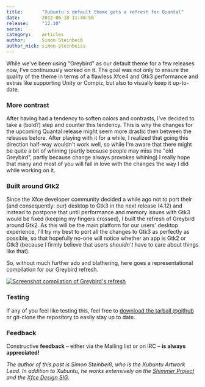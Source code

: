 ```yaml
---
title:       "Xubuntu's default theme gets a refresh for Quantal"
date:        2012-06-18 11:40:56
release:     "12.10"
serie:       
category:    articles
author:      Simon Steinbeiß
author_nick: simon-steinbeiss
---
```


While we've been using "Greybird" as our default theme for a few releases now, I've continuously worked on it. The goal was not only to ensure the quality of the theme in terms of a flawless Xfce4 and Gtk3 performance and extras like supporting Unity or Compiz, but also to visually keep it up-to-date.

### More contrast

After having had a tendency to soften colors and contrasts, I've decided to take a (bold?) step and counter this tendency. This is why the changes for the upcoming Quantal release might seem more drastic then between the releases before. After playing with it for a while, I realized that going this direction half-way wouldn't work well, so while I'm aware that there might be quite a bit of whining (partly because people may miss the "old Greybird", partly because change always provokes whining) I really hope that many and most of you will fall in love with the changes the way I did while working on it.

### Built around Gtk2

Since the Xfce developer community decided a while ago not to port their (and consequently: our) desktop to Gtk3 in the next release (4.12) and instead to postpone that until performance and memory issues with Gtk3 would be fixed (keeping my fingers crossed), I built the refresh of Greybird around Gtk2. As this will be the main platform for our users' desktop experience, I'll try my best to port all the changes to Gtk3 as perfectly as possible, so that hopefully no-one will notice whether an app is Gtk2 or Gtk3 (because I firmly believe that users *shouldn't* have to care about things like that).

So, without much further ado and blathering, here goes a representational compilation for our Greybird refresh.

[![Screenshot compilation of Greybird's refresh](/wp-content/uploads/2012/06/greybird_refresh.png "Greybird refresh")](http://xubuntu.org/news/xubuntus-default-theme-gets-a-refresh-for-quantal/greybird_refresh/)

### Testing

If any of you feel like testing this, feel free to [download the tarball @github](https://github.com/shimmerproject/Greybird/tarball/bright-menus "bright-menus branch tarball") or git-clone the repository to easily stay up to date.

### Feedback

Constructive **feedback** – either via the Mailing list or on IRC – **is always appreciated!**

*The author of this post is Simon Steinbeiß, who is the Xubuntu Artwork Lead. In addition to Xubuntu, he works extensively on the [Shimmer Project](http://www.shimmerproject.org "Shimmer Project") and the [Xfce Design SIG](http://wiki.xfce.org/design/start "Xfce Design SIG").*

